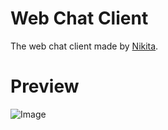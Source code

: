 # Web Chat Client

The web chat client made by [Nikita](https://nikita.tk).

# Preview

![Image](https://cloud.githubusercontent.com/assets/4989256/25974433/aefe069e-36b1-11e7-8b09-81538e677655.png)